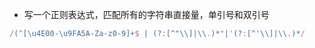 - 写一个正则表达式，匹配所有的字符串直接量，单引号和双引号

```javascript
/(^[\u4E00-\u9FA5A-Za-z0-9]+$ | (?:[^"\\]|\\.)*"|'(?:[^'\\]|\\.)*/
```